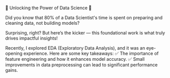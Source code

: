 🤖 Unlocking the Power of Data Science 🤖

Did you know that 80% of a Data Scientist's time is spent on preparing and cleaning data, not building models?

Surprising, right? But here’s the kicker — this foundational work is what truly drives impactful insights!

Recently, I explored EDA (Exploratory Data Analysis), and it was an eye-opening experience. Here are some key takeaways:
✅ The importance of feature engineering and how it enhances model accuracy.
✅ Small improvements in data preprocessing can lead to significant performance gains.
